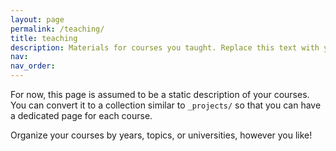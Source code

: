 ```yaml
---
layout: page
permalink: /teaching/
title: teaching
description: Materials for courses you taught. Replace this text with your description.
nav:
nav_order:
---
```


For now, this page is assumed to be a static description of your courses. You can convert it to a collection similar to `_projects/` so that you can have a dedicated page for each course.

Organize your courses by years, topics, or universities, however you like!

